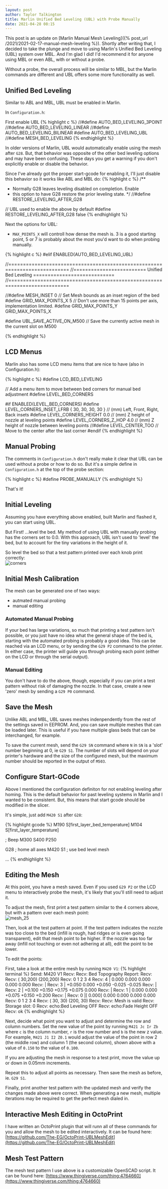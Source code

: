 ```yaml
---
layout: post
author: Taylor Talkington
title: Marlin Unified Bed Leveling (UBL) with Probe Manually
date: 2021-04-28 08:15
---
```


This post is an update on [Marlin Manual Mesh Leveling]({% post_url /2021/2021-02-17-manual-mesh-leveling %}). Shortly after writing that, I decided to take the plunge and move to using Marlin's Unified Bed Leveling (UBL) system over MBL. And I'm glad I did! I'd recommend it for anyone using MBL or even ABL, with or without a probe.

Without a probe, the overall process will be similar to MBL, but the Marlin commands are different and UBL offers some more functionality as well.

## Unified Bed Leveling

Similar to ABL and MBL, UBL must be enabled in Marlin.

In `Configuration.h`:

First enable UBL
{% highlight c %}
//#define AUTO_BED_LEVELING_3POINT
//#define AUTO_BED_LEVELING_LINEAR
//#define AUTO_BED_LEVELING_BILINEAR
#define AUTO_BED_LEVELING_UBL
//#define MESH_BED_LEVELING
{% endhighlight %}

In older versions of Marlin, UBL would automatically enable using the mesh after `G28`. But, that behavior was opposite of the other bed leveling options and may have been confusing. These days you get a warning if you don't explicitly enable or disable the behavior.

Since I've already got the proper start-gcode for enabling it, I'll just disable this behavior so it works like ABL and MBL do:
{% highlight c %}
/**
 * Normally G28 leaves leveling disabled on completion. Enable
 * this option to have G28 restore the prior leveling state.
 */
//#define RESTORE_LEVELING_AFTER_G28

// UBL used to enable the above by default
#define RESTORE_LEVELING_AFTER_G28 false
{% endhighlight %}

Next the options for UBL:
 - `MAX_POINTS_X` will controll how dense the mesh is. 3 is a good starting point, 5 or 7 is probably about the most you'd want to do when probing manually.

{% highlight c %}
#elif ENABLED(AUTO_BED_LEVELING_UBL)

  //===========================================================================
  //========================= Unified Bed Leveling ============================
  //===========================================================================

  //#define MESH_INSET 0             // Set Mesh bounds as an inset region of the bed
  #define GRID_MAX_POINTS_X 5       // Don't use more than 15 points per axis, implementation limited.
  #define GRID_MAX_POINTS_Y GRID_MAX_POINTS_X

  #define UBL_SAVE_ACTIVE_ON_M500   // Save the currently active mesh in the current slot on M500

{% endhighlight %}

## LCD Menus

Marlin also has some LCD menu items that are nice to have (also in Configuration.h):

{% highlight c %}
#define LCD_BED_LEVELING

// Add a menu item to move between bed corners for manual bed adjustment
#define LEVEL_BED_CORNERS

#if ENABLED(LEVEL_BED_CORNERS)
  #define LEVEL_CORNERS_INSET_LFRB { 30, 30, 30, 30 } // (mm) Left, Front, Right, Back insets
  #define LEVEL_CORNERS_HEIGHT      0.0   // (mm) Z height of nozzle at leveling points
  #define LEVEL_CORNERS_Z_HOP       4.0   // (mm) Z height of nozzle between leveling points
  //#define LEVEL_CENTER_TOO              // Move to the center after the last corner
#endif
{% endhighlight %}

## Manual Probing

The comments in `Configuration.h` don't really make it clear that UBL can be used without a probe or how to do so. But it's a simple define in `Configuration.h` at the top of the probe section:

{% highlight c %}
#define PROBE_MANUALLY
{% endhighlight %}

That's it!

## Initial Leveling

Assuming you have everything above enabled, built Marlin and flashed it, you can start using UBL.

But First! ...level the bed. My method of using UBL with manually probing has the corners set to 0.0. With this approach, UBL isn't used to 'level' the bed, but to account for the tiny variations in the height of it.

So level the bed so that a test pattern printed over each knob print correctly:  
![corners](/assets/mesh_leveling/4_corners.png)

## Initial Mesh Calibration

The mesh can be generated one of two ways:
 - autmated manual probing
 - manual editing

### Automated Manual Probing
If your bed has large variations, so much that printing a test pattern isn't possible, or you just have no idea what the general shape of the bed is, starting with the automated probing is probably a good idea. This can be reached via an LCD menu, or by sending the `G29 P2` command to the printer. In either case, the printer will guide you through probing each point (either on the LCD or through the serial output).

### Manual Editing
You don't have to do the above, though, especially if you can print a test pattern without risk of damaging the nozzle. In that case, create a new 'zero' mesh by sending a `G29 P0` command.

## Save the Mesh

Unlike ABL and MBL, UBL saves meshes indenpendently from the rest of the settings saved in EEPROM. And, you can save multiple meshes that can be loaded later. This is useful if you have multiple glass beds that can be interchanged, for example.

To save the current mesh, send the `G29 SN` command where `N` in `SN` is a 'slot' number beginning at 0, ie `G29 S1`. The number of slots will depend on your printer's hardware and the size of the configured mesh, but the maximum number should be reported in the output of `M503`.

## Configure Start-GCode 

Above I mentioned the configuration definiton for not enabling leveling after homing. This is the default behavior for past leveling systems in Marlin and I wanted to be consistent. But, this means that start gcode should be modified in the slicer.

It's simple, just add `M420 S1` after `G28`:

{% highlight gcode %}
M190 S[first_layer_bed_temperature]
M104 S[first_layer_temperature]

; Beep
M300 S400 P250

G28 ; home all axes
M420 S1 ; use bed level mesh

...
{% endhighlight %}

## Editing the Mesh

At this point, you have a mesh saved. Even if you used `G29 P2` or the LCD menu to interactively probe the mesh, it's likely that you'll still need to adjust it.

To adjust the mesh, first print a test pattern similar to the 4 corners above, but with a pattern over each mesh point:  
![mesh_25](/assets/mesh_leveling/mesh25.jpg)

Then, look at the test pattern at point. If the test pattern indicates the nozzle was too close to the bed (infill is rough, had ridges or is even going transparent), edit that mesh point to be higher. If the nozzle was too far away (infill not touching or even not adhering at all), edit the point to be lower.

To edit the points:

First, take a look at the entire mesh by running `M420 V1`:
{% highlight terminal %}
Send: M420 V1
Recv: 
Recv: Bed Topography Report:
Recv: 
Recv:     ( 30,200)                      (200,200)
Recv:         0       1       2       3       4
Recv:  4 |  0.000   0.000   0.000   0.000   0.000
Recv:    |
Recv:  3 | +0.050   0.000  +0.050  -0.025  -0.025
Recv:    |
Recv:  2 | +0.100  +0.150  +0.175  +0.075   0.000
Recv:    |
Recv:  1 |  0.000   0.000  +0.075  +0.150  +0.200
Recv:    |
Recv:  0 |[ 0.000]  0.000   0.000   0.000   0.000
Recv:         0       1       2       3       4
Recv:     ( 30, 30)                      (200, 30)
Recv: 
Recv: Mesh is valid
Recv: Storage slot: 0
Recv: echo:Bed Leveling OFF
Recv: echo:Fade Height OFF
Recv: ok
{% endhighlight %}

Next, decide what point you want to adjust and determine the row and column numbers. Set the new value of the point by running `M421 Jc Ir Zb` where `c` is the column number, `r` is the row number and `b` is the new z value. For example, `M421 J1 I2 Z0.1` would adjust the value of the point in row 2 (the middle row) and column 1 (the second column), shown above with a value of `0.150` to the value of `0.100`. 

If you are adjusting the mesh in response to a test print, move the value up or down in 0.05mm increments.

Repeat this to adjust all points as necessary. Then save the mesh as before, ie. `G29 S1`.

Finally, print another test pattern with the updated mesh and verify the changes made above were correct. When generating a new mesh, multiple iterations may be required to get the perfect mesh dialed in.

## Interactive Mesh Editing in OctoPrint

I have written an OctoPrint plugin that will runn all of these commands for you and allow the mesh to be edited interactively. It can be found here:
[https://github.com/The-EG/OctoPrint-UBLMeshEdit](https://github.com/The-EG/OctoPrint-UBLMeshEdit)

## Mesh Test Pattern

The mesh test pattern I use above is a customizable OpenSCAD script. It can be found here: [https://www.thingiverse.com/thing:4764660](https://www.thingiverse.com/thing:4764660)